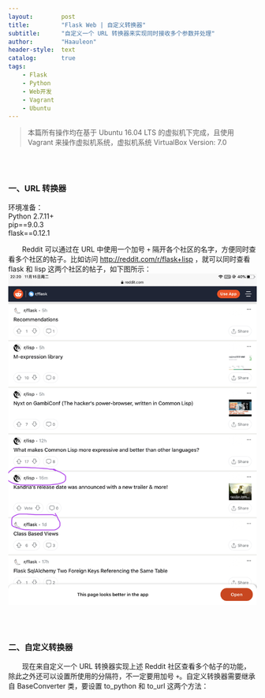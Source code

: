 ```yaml
---
layout:        post
title:         "Flask Web | 自定义转换器"
subtitle:      "自定义一个 URL 转换器来实现同时接收多个参数并处理"
author:        "Haauleon"
header-style:  text
catalog:       true
tags:
    - Flask
    - Python
    - Web开发
    - Vagrant
    - Ubuntu
---
```


> 本篇所有操作均在基于 Ubuntu 16.04 LTS 的虚拟机下完成，且使用 Vagrant 来操作虚拟机系统，虚拟机系统 VirtualBox Version: 7.0 

<br>
<br>

### 一、URL 转换器
环境准备：     
Python 2.7.11+      
pip==9.0.3     
flask==0.12.1    

&emsp;&emsp;Reddit 可以通过在 URL 中使用一个加号 `+` 隔开各个社区的名字，方便同时查看多个社区的帖子。比如访问 http://reddit.com/r/flask+lisp ，就可以同时查看 flask 和 lisp 这两个社区的帖子，如下图所示：      
![](\img\in-post\post-flask\2022-11-15-url-translator-custom-1.jpg)  

<br>
<br>

### 二、自定义转换器
&emsp;&emsp;现在来自定义一个 URL 转换器实现上述 Reddit 社区查看多个帖子的功能，除此之外还可以设置所使用的分隔符，不一定要用加号 `+`。自定义转换器需要继承自 BaseConverter 类，要设置 to_python 和 to_url 这两个方法：            
```python

```